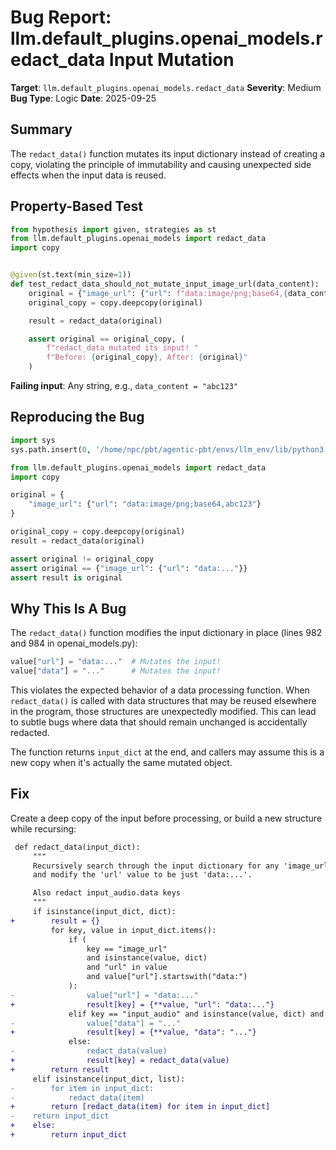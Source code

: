 # Bug Report: llm.default_plugins.openai_models.redact_data Input Mutation

**Target**: `llm.default_plugins.openai_models.redact_data`
**Severity**: Medium
**Bug Type**: Logic
**Date**: 2025-09-25

## Summary

The `redact_data()` function mutates its input dictionary instead of creating a copy, violating the principle of immutability and causing unexpected side effects when the input data is reused.

## Property-Based Test

```python
from hypothesis import given, strategies as st
from llm.default_plugins.openai_models import redact_data
import copy


@given(st.text(min_size=1))
def test_redact_data_should_not_mutate_input_image_url(data_content):
    original = {"image_url": {"url": f"data:image/png;base64,{data_content}"}}
    original_copy = copy.deepcopy(original)

    result = redact_data(original)

    assert original == original_copy, (
        f"redact_data mutated its input! "
        f"Before: {original_copy}, After: {original}"
    )
```

**Failing input**: Any string, e.g., `data_content = "abc123"`

## Reproducing the Bug

```python
import sys
sys.path.insert(0, '/home/npc/pbt/agentic-pbt/envs/llm_env/lib/python3.13/site-packages')

from llm.default_plugins.openai_models import redact_data
import copy

original = {
    "image_url": {"url": "data:image/png;base64,abc123"}
}

original_copy = copy.deepcopy(original)
result = redact_data(original)

assert original != original_copy
assert original == {"image_url": {"url": "data:..."}}
assert result is original
```

## Why This Is A Bug

The `redact_data()` function modifies the input dictionary in place (lines 982 and 984 in openai_models.py):

```python
value["url"] = "data:..."  # Mutates the input!
value["data"] = "..."      # Mutates the input!
```

This violates the expected behavior of a data processing function. When `redact_data()` is called with data structures that may be reused elsewhere in the program, those structures are unexpectedly modified. This can lead to subtle bugs where data that should remain unchanged is accidentally redacted.

The function returns `input_dict` at the end, and callers may assume this is a new copy when it's actually the same mutated object.

## Fix

Create a deep copy of the input before processing, or build a new structure while recursing:

```diff
 def redact_data(input_dict):
     """
     Recursively search through the input dictionary for any 'image_url' keys
     and modify the 'url' value to be just 'data:...'.

     Also redact input_audio.data keys
     """
     if isinstance(input_dict, dict):
+        result = {}
         for key, value in input_dict.items():
             if (
                 key == "image_url"
                 and isinstance(value, dict)
                 and "url" in value
                 and value["url"].startswith("data:")
             ):
-                value["url"] = "data:..."
+                result[key] = {**value, "url": "data:..."}
             elif key == "input_audio" and isinstance(value, dict) and "data" in value:
-                value["data"] = "..."
+                result[key] = {**value, "data": "..."}
             else:
-                redact_data(value)
+                result[key] = redact_data(value)
+        return result
     elif isinstance(input_dict, list):
-        for item in input_dict:
-            redact_data(item)
+        return [redact_data(item) for item in input_dict]
-    return input_dict
+    else:
+        return input_dict
```